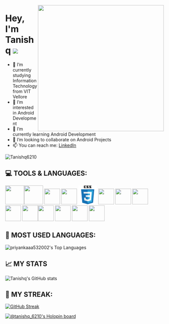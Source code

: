 <p align="right">
  <img src ="https://tenor.com/view/android-update-maintenance-gif-16830375.gif" width = "400" height = "400" align = "right">
  </p>

# Hey, I'm Tanishq <img src="https://raw.githubusercontent.com/MartinHeinz/MartinHeinz/master/wave.gif" width="30px">

- 🌱 I’m currently studying Information Technology from VIT Vellore
- 👀 I’m interested in Android Development
- 🌱 I’m currently learning Android Development
- 👯 I’m looking to collaborate on Android Projects
- 📫 You can reach me: [LinkedIn](https://www.linkedin.com/in/tanishq-tyagi/) 

<p align="left"> <img src="https://komarev.com/ghpvc/?username=Tanishq6210&label=Profile%20views&color=0e75b6&style=flat" alt="Tanishq6210" /> </p>




## 💻 TOOLS & LANGUAGES:
<img src ="https://raw.githubusercontent.com/Tanishq6210/github-profile-readme-generator/master/src/images/icons/MobileAppDevelopment/android.svg" width = "60" height = "60"><img src ="https://raw.githubusercontent.com/Tanishq6210/github-profile-readme-generator/master/src/images/icons/ProgrammingLanguages/java.svg" width = "60" height = "60">    <img src ="https://raw.githubusercontent.com/Tanishq6210/github-profile-readme-generator/master/src/images/icons/MobileAppDevelopment/kotlin.svg" width = "50" height = "50">          <img src ="https://raw.githubusercontent.com/Tanishq6210/github-profile-readme-generator/master/src/images/icons/ProgrammingLanguages/javascript.svg" width = "50" height = "50"> <img src="https://raw.githubusercontent.com/devicons/devicon/master/icons/css3/css3-original-wordmark.svg" alt="css3" width="60" height="60"/> <img src ="https://raw.githubusercontent.com/Tanishq6210/github-profile-readme-generator/master/src/images/icons/FrontendDevelopment/html.svg" width = "50" height = "50">   <img src ="https://raw.githubusercontent.com/Tanishq6210/github-profile-readme-generator/master/src/images/icons/BackendDevelopment/express.svg" width = "50" height = "50">  <img src ="https://raw.githubusercontent.com/Tanishq6210/github-profile-readme-generator/master/src/images/icons/BackendDevelopment/nodejs.svg" width = "50" height = "50"> <img src ="https://raw.githubusercontent.com/rahuldkjain/github-profile-readme-generator/master/src/images/icons/FrontendDevelopment/angularjs.svg" width = "50" height = "50"> <img src ="https://raw.githubusercontent.com/Tanishq6210/github-profile-readme-generator/master/src/images/icons/Database/mongodb.svg" width = "50" height = "50"><img src ="https://raw.githubusercontent.com/Tanishq6210/github-profile-readme-generator/master/src/images/icons/Database/mysql.svg" width = "50" height = "50">  <img src ="https://raw.githubusercontent.com/Tanishq6210/github-profile-readme-generator/master/src/images/icons/ProgrammingLanguages/c.svg" width = "50" height = "50"> <img src ="https://raw.githubusercontent.com/Tanishq6210/github-profile-readme-generator/master/src/images/icons/ProgrammingLanguages/cpp.svg" width = "50" height = "50"> <img src="https://raw.githubusercontent.com/Tanishq6210/github-profile-readme-generator/master/src/images/icons/Social/github.svg" width="50" height="50"/>




## 📙 MOST USED LANGUAGES:
 <img alt="priyankaaa532002's Top Languages" src="https://github-readme-stats.vercel.app/api/top-langs/?username=Tanishq6210&langs_count=8&count_private=true&layout=compact&theme=react&hide_border=true&bg_color=0D1117" />

## 📈 MY STATS
![Tanishq's GitHub stats](https://github-readme-stats.vercel.app/api?username=Tanishq6210&show_icons=true&theme=gotham)

## 🎇 MY STREAK:
[![GitHub Streak](https://github-readme-streak-stats.herokuapp.com/?user=Tanishq6210&theme=gotham)](https://git.io/streak-stats)

[![@tanishq_6210's Holopin board](https://holopin.io/api/user/board?user=tanishq_6210)](https://holopin.io/@tanishq_6210)
